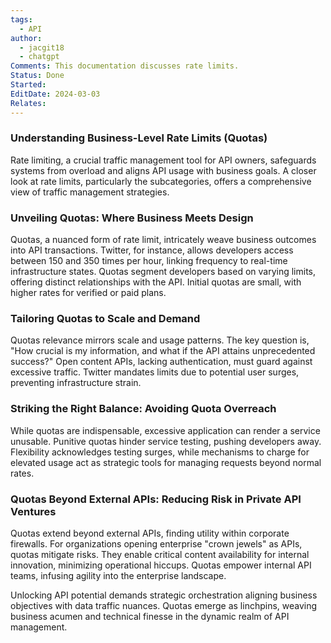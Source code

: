 ```yaml
---
tags:
  - API
author:
  - jacgit18
  - chatgpt
Comments: This documentation discusses rate limits.
Status: Done
Started: 
EditDate: 2024-03-03
Relates:
---
```

### **Understanding Business-Level Rate Limits (Quotas)**

Rate limiting, a crucial traffic management tool for API owners, safeguards systems from overload and aligns API usage with business goals. A closer look at rate limits, particularly the subcategories, offers a comprehensive view of traffic management strategies.

### **Unveiling Quotas: Where Business Meets Design**

Quotas, a nuanced form of rate limit, intricately weave business outcomes into API transactions. Twitter, for instance, allows developers access between 150 and 350 times per hour, linking frequency to real-time infrastructure states. Quotas segment developers based on varying limits, offering distinct relationships with the API. Initial quotas are small, with higher rates for verified or paid plans.

### **Tailoring Quotas to Scale and Demand**

Quotas relevance mirrors scale and usage patterns. The key question is, "How crucial is my information, and what if the API attains unprecedented success?" Open content APIs, lacking authentication, must guard against excessive traffic. Twitter mandates limits due to potential user surges, preventing infrastructure strain.

### **Striking the Right Balance: Avoiding Quota Overreach**

While quotas are indispensable, excessive application can render a service unusable. Punitive quotas hinder service testing, pushing developers away. Flexibility acknowledges testing surges, while mechanisms to charge for elevated usage act as strategic tools for managing requests beyond normal rates.

### **Quotas Beyond External APIs: Reducing Risk in Private API Ventures**

Quotas extend beyond external APIs, finding utility within corporate firewalls. For organizations opening enterprise "crown jewels" as APIs, quotas mitigate risks. They enable critical content availability for internal innovation, minimizing operational hiccups. Quotas empower internal API teams, infusing agility into the enterprise landscape.

Unlocking API potential demands strategic orchestration aligning business objectives with data traffic nuances. Quotas emerge as linchpins, weaving business acumen and technical finesse in the dynamic realm of API management.